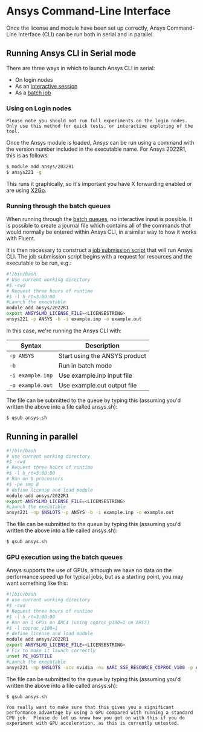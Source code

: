 # Ansys Command-Line Interface

Once the license and module have been set up correctly, Ansys Command-Line Interface (CLI) can be
run both in serial and in parallel.

## Running Ansys CLI in Serial mode

There are three ways in which to launch Ansys CLI in serial:

- On login nodes
- As an [interactive session](../../../usage/interactive)
- As a [batch job](../../../usage/batchjob)

### Using on Login nodes

```{warning}
Please note you should not run full experiments on the login nodes. Only use this method for quick tests, or interactive exploring of the tool.
```

Once the Ansys module is loaded, Ansys can be run using a command with the version number included in the executable name.  For Ansys 2022R1, this is as follows:

```bash
$ module add ansys/2022R1
$ ansys221 -g
```

This runs it graphically, so it's important you have X forwarding enabled or are using [X2Go](../../../getting_started/x2go).

### Running through the batch queues

When running through the [batch queues](../../../usage/batchjob), no interactive input is possible. It is possible to create a journal file which contains all of the commands that would normally be entered within Ansys CLI, in a similar way to how it works with Fluent.

It is then necessary to construct a [job submission script](batchjob:resource-specification) that will run Ansys CLI. The job submission script begins with a request for resources and the executable to be run, e.g.:

```bash
#!/bin/bash
# Use current working directory
#$ -cwd
# Request three hours of runtime
#$ -l h_rt=3:00:00
#Launch the executable
module add ansys/2022R1
export ANSYSLMD_LICENSE_FILE=<LICENSESTRING>
ansys221 -p ANSYS -b -i example.inp -o example.out
```

In this case, we're running the Ansys CLI with:

| Syntax           | Description |
| -----------      | ----------- |
| `-p ANSYS`       | Start using the ANSYS product |
| `-b`             | Run in batch mode             |
| `-i example.inp` | Use example.inp input file    |
| `-o example.out` | Use example.out output file   |

The file can be submitted to the queue by typing this (assuming you'd written the above into a file called ansys.sh):

```bash
$ qsub ansys.sh
```

## Running in parallel

```bash
#!/bin/bash
# use current working directory
#$ -cwd
# Request three hours of runtime
#$ -l h_rt=3:00:00
# Run on 8 processors
#$ -pe smp 8
# define license and load module
module add ansys/2022R1
export ANSYSLMD_LICENSE_FILE=<LICENSESTRING>
#Launch the executable
ansys221 -np $NSLOTS -p ANSYS -b -i example.inp -o example.out
```

The file can be submitted to the queue by typing this (assuming you'd written the above into a file called ansys.sh):

```bash
$ qsub ansys.sh
```

### GPU execution using the batch queues

Ansys supports the use of GPUs, although we have no data on the performance speed up for typical jobs, but as a starting point, you may want something like this:

```bash
#!/bin/bash
# use current working directory
#$ -cwd
# Request three hours of runtime
#$ -l h_rt=3:00:00
# Run on 1 GPUs on ARC4 (using coproc_p100=1 on ARC3)
#$ -l coproc_v100=1
# define license and load module
module add ansys/2022R1
export ANSYSLMD_LICENSE_FILE=<LICENSESTRING>
# Fix to make it launch correctly
unset PE_HOSTFILE
#Launch the executable
ansys221 -np $NSLOTS -acc nvidia -na $ARC_SGE_RESOURCE_COPROC_V100 -p ANSYS -b -i example.inp -o example.out
```

The file can be submitted to the queue by typing this (assuming you'd written the above into a file called ansys.sh):

```bash
$ qsub ansys.sh
```

````{admonition} GPU performance
You really want to make sure that this gives you a significant performance advantage by using a GPU compared with running a standard CPU job.  Please do let us know how you get on with this if you do experiment with GPU acceleration, as this is currently untested.
````
